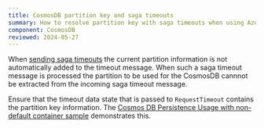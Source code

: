 ```yaml
---
title: CosmosDB partition key and saga timeouts
summary: How to resolve partition key with saga timeouts when using Azure Cosmos DB
component: CosmosDB
reviewed: 2024-05-27
---
```


When [sending saga timeouts](/nservicebus/sagas/timeouts) the current partition information is not automatically added to the timeout message. When such a saga timeout message is processed the partition to be used for the CosmosDB cannnot be extracted from the incoming saga timeout message.

Ensure that the timeout data state that is passed to `RequestTimeout` contains the partition key information. The [Cosmos DB Persistence Usage with non-default container sample](/samples/cosmosdb/container/) demonstrates this.
